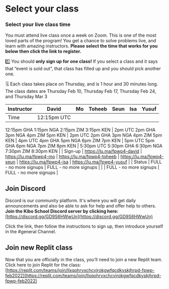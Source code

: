 # Select your class

### Select your live class time

You must attend live class once a week on Zoom. This is one of the most loved parts of the program! You get a chance to solve problems live, and learn with amazing instructors. **Please select the time that works for you below then click the link to register.** 

<aside>


1️⃣ You should **only sign up for one class!** If you select a class and it says that “event is sold out”, that class has filled up and you should pick another one.

</aside>

<aside>


🗓️ Each class takes place on Thursday, and is 1 hour and 30 minutes long. The class dates are Thursday Feb 10, Thursday Feb 17, Thursday Feb 24, and Thursday Mar 3

</aside>

| Instructor | David | Mo | Toheeb | Seun | Isa | Yusuf |
| --- | --- | --- | --- | --- | --- | --- |
| Time | 12:15pm UTC 
12:15pm GHA
1:15pm NGA
2:15pm ZIM
3:15pm KEN | 2pm UTC
2pm GHA
3pm NGA
4pm ZIM
5pm KEN | 2pm UTC
2pm GHA
3pm NGA
4pm ZIM
5pm KEN | 4pm UTC
4pm GHA
5pm NGA
6pm ZIM
7pm KEN | 5pm UTC
5pm GHA
6pm NGA
7pm ZIM
8pm KEN | 5:30pm UTC
5:30pm GHA
6:30pm NGA
7:30pm ZIM
8:30pm KEN |
| Sign-up | https://lu.ma/fpwp4-david | https://lu.ma/fpwp4-mo | https://lu.ma/fpwp4-toheeb | https://lu.ma/fpwp4-seun | https://lu.ma/fpwp4-isa | https://lu.ma/fpwp4-yusuf |
| Status | FULL - no more signups | FULL - no more signups |  |  | FULL - no more signups | FULL - no more signups |

## Join Discord

Discord is our community platform. It's where you will get daily announcements and also be able to ask for help and offer help to others. **Join the Kibo School Discord server by clicking here:** [https://discord.gg/GD9S6HWwUn](https://discord.gg/GD9S6HWwUn) 

Click the link, then follow the instructions to sign up, then introduce yourself in the #general Channel.

## Join new Replit class

Now that you are officially in the class, you’ll need to join a new Replit team. Click here to join Replit for the class: [https://replit.com/teams/join/llxqohrvxchcvjrokgwfqcdkyskjhrpd-fpwp-feb2022](https://replit.com/teams/join/llxqohrvxchcvjrokgwfqcdkyskjhrpd-fpwp-feb2022)
